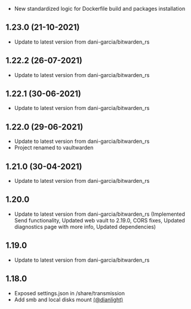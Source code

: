 - New standardized logic for Dockerfile build and packages installation

## 1.23.0 (21-10-2021)
- Update to latest version from dani-garcia/bitwarden_rs

## 1.22.2 (26-07-2021)
- Update to latest version from dani-garcia/bitwarden_rs

## 1.22.1 (30-06-2021)
- Update to latest version from dani-garcia/bitwarden_rs

## 1.22.0 (29-06-2021)
- Update to latest version from dani-garcia/bitwarden_rs
- Project renamed to vaultwarden

## 1.21.0 (30-04-2021)
- Update to latest version from dani-garcia/bitwarden_rs

## 1.20.0
- Update to latest version from dani-garcia/bitwarden_rs (Implemented Send functionality, Updated web vault to 2.19.0, CORS fixes, Updated diagnostics page with more info, Updated dependencies) 

## 1.19.0
- Update to latest version from dani-garcia/bitwarden_rs

## 1.18.0
- Exposed settings.json in /share/transmission
- Add smb and local disks mount [(@dianlight)](https://github.com/dianlight)

 

